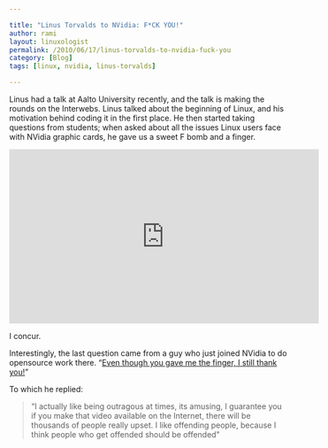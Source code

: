 ```yaml
---

title: "Linus Torvalds to NVidia: F*CK YOU!"
author: rami
layout: linuxologist 
permalink: /2010/06/17/linus-torvalds-to-nvidia-fuck-you
category: [Blog]
tags: [linux, nvidia, linus-torvalds]

---
```


Linus had a talk at Aalto University recently, and the talk is making the rounds on the Interwebs. Linus talked about the beginning of Linux, and his motivation behind coding it in the first place. He then started taking questions from students; when asked about all the issues Linux users face with NVidia graphic cards, he gave us a sweet F bomb and a finger.

<iframe width="560" height="315" src="https://www.youtube-nocookie.com/embed/MShbP3OpASA?rel=0" frameborder="0" allow="autoplay; encrypted-media" allowfullscreen></iframe>

I concur.

Interestingly, the last question came from a guy who just joined NVidia to do opensource work there. “[Even though you gave me the finger, I still thank you!](http://www.youtube.com/watch?feature=player_detailpage&v=MShbP3OpASA#t=3630s)”

To which he replied:

> “I actually like being outragous at times, its amusing, I guarantee you if you make that video available on the Internet, there will be thousands of people really upset. I like offending people, because I think people who get offended should be offended"
